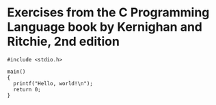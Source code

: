 # Exercises from the C Programming Language book by Kernighan and Ritchie, 2nd edition
```
#include <stdio.h>

main()
{
  printf("Hello, world!\n");
  return 0;
}
```
